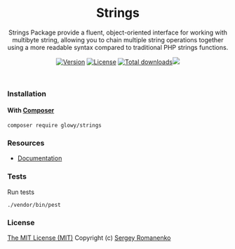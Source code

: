 <h1 align="center">Strings</h1>
<p align="center">
Strings Package provide a fluent, object-oriented interface for working with multibyte string, allowing you to chain multiple string operations together using a more readable syntax compared to traditional PHP strings functions.
</p>

<p align="center">
<a href="https://github.com/glowyphp/strings/releases"><img alt="Version" src="https://img.shields.io/github/release/glowyphp/strings.svg?label=version&style=for-the-badge"></a>
<a href="https://github.com/glowyphp/strings"><img src="https://img.shields.io/badge/license-MIT-blue.svg?style=for-the-badge" alt="License"></a>
<a href="https://packagist.org/packages/glowy/strings"><img src="https://poser.pugx.org/glowy/strings/downloads?style=for-the-badge" alt="Total downloads"></a><img src="http://poser.pugx.org/glowy/strings/require/php?style=for-the-badge">
</p>

<br>

### Installation

#### With [Composer](https://getcomposer.org)

```
composer require glowy/strings
```

### Resources
* [Documentation](https://awilum.github.io/glowyphp/strings)

### Tests

Run tests

```
./vendor/bin/pest
```

### License
[The MIT License (MIT)](https://github.com/glowyphp/strings/blob/master/LICENSE)
Copyright (c) [Sergey Romanenko](https://github.com/Awilum)

